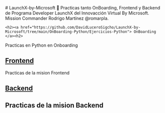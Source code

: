   <!DOCTYPE html>
<html lang="en">
<head>
    <meta charset="UTF-8">
    <meta http-equiv="X-UA-Compatible" content="IE=edge">
    <meta name="viewport" content="width=device-width, initial-scale=1.0">
    <title>LaunchX-by-Microsoft 🚀 </title>
</head>
<body>
  # LaunchX-by-Microsoft  🚀
Practicas tanto OnBoarding, Frontend y Backend de Programa Developer LaunchX del Innovacción Virtual By Microsoft. Mission Commander Rodrigo Martínez @romarpla.
  
    <h2><a href="https://github.com/DavidLuceroSigcho/LaunchX-by-Microsoft/tree/main/OnBoarding-Python/Ejercicios-Python"> OnBoarding </a><h2>
  <p>Practicas en Python en Onboarding</p>

<h2><a href="https://github.com/DavidLuceroSigcho/LaunchX-by-Microsoft/tree/main/Frontend"> Frontend </a></h2>
  <p>Practicas de la mision Frontend</p>

<h2><a href="https://davidlucerosigcho.github.io/LaunchX-by-Microsoft/Frontend"> Backend </a><h2>
  <p>Practicas de la mision Backend</p>
</body>
</html>
